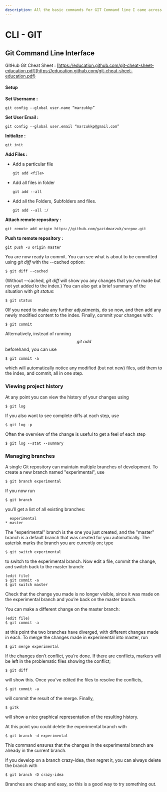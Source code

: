```yaml
---
description: All the basic commands for GIT Command line I came across
---
```


# CLI - GIT



## Git Command Line Interface

GitHub Git Cheat Sheet : [https://education.github.com/git-cheat-sheet-education.pdf](https://education.github.com/git-cheat-sheet-education.pdf)

#### Setup

**Set Username :**

```text
git config --global user.name “marzukkp”
```

**Set User Email :**

```text
git config --global user.email “marzukkp@gmail.com”
```

**Initialize :**

```text
git init
```

**Add Files :**

* Add a particular file

  ```text
  git add <file>		
  ```

* Add all files in folder

  ```text
  git add --all  
  ```

* Add all the Folders, Subfolders and files.

  ```text
  git add --all :/ 
  ```

**Attach remote repository :**

```text
git remote add origin https://github.com/yazidmarzuk/<repo>.git
```

**Push to remote repository :**

```text
git push -u origin master
```

You are now ready to commit. You can see what is about to be committed using _git diff_ with the --cached option:

```text
$ git diff --cached
```

\(Without --cached, _git diff_ will show you any changes that you’ve made but not yet added to the index.\) You can also get a brief summary of the situation with _git status_:

```text
$ git status
```

0If you need to make any further adjustments, do so now, and then add any newly modified content to the index. Finally, commit your changes with:

```text
$ git commit
```

Alternatively, instead of running $$git\ add$$ beforehand, you can use

```text
$ git commit -a
```

which will automatically notice any modified \(but not new\) files, add them to the index, and commit, all in one step.  
   

### Viewing project history <a id="_viewing_project_history"></a>

At any point you can view the history of your changes using

```text
$ git log
```

If you also want to see complete diffs at each step, use

```text
$ git log -p
```

Often the overview of the change is useful to get a feel of each step

```text
$ git log --stat --summary
```

### Managing branches <a id="_managing_branches"></a>

A single Git repository can maintain multiple branches of development. To create a new branch named "experimental", use

```text
$ git branch experimental
```

If you now run

```text
$ git branch
```

you’ll get a list of all existing branches:

```text
  experimental
* master
```

The "experimental" branch is the one you just created, and the "master" branch is a default branch that was created for you automatically. The asterisk marks the branch you are currently on; type

```text
$ git switch experimental
```

to switch to the experimental branch. Now edit a file, commit the change, and switch back to the master branch:

```text
(edit file)
$ git commit -a
$ git switch master
```

Check that the change you made is no longer visible, since it was made on the experimental branch and you’re back on the master branch.

You can make a different change on the master branch:

```text
(edit file)
$ git commit -a
```

at this point the two branches have diverged, with different changes made in each. To merge the changes made in experimental into master, run

```text
$ git merge experimental
```

If the changes don’t conflict, you’re done. If there are conflicts, markers will be left in the problematic files showing the conflict;

```text
$ git diff
```

will show this. Once you’ve edited the files to resolve the conflicts,

```text
$ git commit -a
```

will commit the result of the merge. Finally,

```text
$ gitk
```

will show a nice graphical representation of the resulting history.

At this point you could delete the experimental branch with

```text
$ git branch -d experimental
```

This command ensures that the changes in the experimental branch are already in the current branch.

If you develop on a branch crazy-idea, then regret it, you can always delete the branch with

```text
$ git branch -D crazy-idea
```

Branches are cheap and easy, so this is a good way to try something out.

